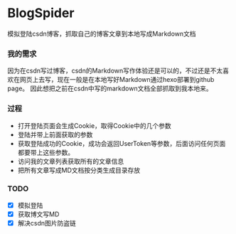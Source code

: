 # BlogSpider
模拟登陆csdn博客，抓取自己的博客文章到本地写成Markdown文档

### 我的需求
因为在csdn写过博客，csdn的Markdown写作体验还是可以的，不过还是不太喜欢在网页上去写，现在一般是在本地写好Markdown通过hexo部署到github page。
因此想把之前在csdn中写的markdown文档全部抓取到我本地来。

### 过程
- 打开登陆页面会生成Cookie，取得Cookie中的几个参数
- 登陆并带上前面获取的参数
- 获取登陆成功的Cookie，成功会返回UserToken等参数，后面访问任何页面都要带上这些参数。
- 访问我的文章列表获取所有的文章信息
- 把所有文章写成MD文档按分类生成目录存放

### TODO
- [x] 模拟登陆
- [x] 获取博文写MD
- [x] 解决csdn图片防盗链
